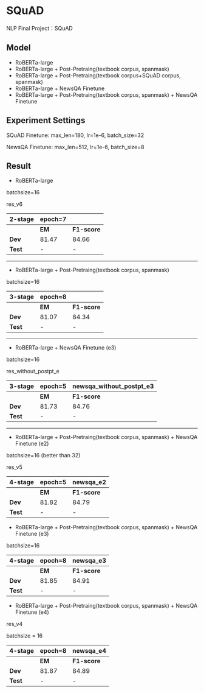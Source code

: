 # SQuAD
NLP Final Project：SQuAD

## Model
- RoBERTa-large
- RoBERTa-large + Post-Pretraing(textbook corpus, spanmask)
- RoBERTa-large + Post-Pretraing(textbook corpus+SQuAD corpus, spanmask)
- RoBERTa-large + NewsQA Finetune
- RoBERTa-large + Post-Pretraing(textbook corpus, spanmask) + NewsQA Finetune


## Experiment Settings
SQuAD Finetune: max_len=180, lr=1e-6, batch_size=32

NewsQA Finetune: max_len=512, lr=1e-6, batch_size=8

## Result

- RoBERTa-large

batchsize=16

res_v6

|2-stage| epoch=7 |  |
|------ | ------- | -------|
|  | **EM** | **F1-score** |
| **Dev** | 81.47 | 84.66 |
| **Test** | - | - |

****

- RoBERTa-large + Post-Pretraing(textbook corpus, spanmask)

batchsize=16

|3-stage| epoch=8 |  |
|------ | ------- | -------|
|  | **EM** | **F1-score** |
| **Dev** | 81.07 | 84.34 |
| **Test** | - | - |

****

- RoBERTa-large + NewsQA Finetune (e3)

batchsize=16

res_without_postpt_e

|3-stage| epoch=5 | newsqa_without_postpt_e3 |
|------ | ------- | -------|
|  | **EM** | **F1-score** |
| **Dev** | 81.73 | 84.76 |
| **Test** | - | - |

****

- RoBERTa-large + Post-Pretraing(textbook corpus, spanmask) + NewsQA Finetune (e2)

batchsize=16 (better than 32)

res_v5

|4-stage| epoch=5 | newsqa_e2 |
|------ | ------- | -------|
|  | **EM** | **F1-score** |
| **Dev** | 81.82 | 84.79 |
| **Test** | - | - |

- RoBERTa-large + Post-Pretraing(textbook corpus, spanmask) + NewsQA Finetune (e3)

batchsize=16

|4-stage| epoch=8 | newsqa_e3 |
|------ | ------- | -------|
|  | **EM** | **F1-score** |
| **Dev** | 81.85 | 84.91 |
| **Test** | - | - |


- RoBERTa-large + Post-Pretraing(textbook corpus, spanmask) + NewsQA Finetune (e4)

res_v4

batchsize = 16

|4-stage| epoch=8 | newsqa_e4 |
|------ | ------- | -------|
|  | **EM** | **F1-score** |
| **Dev** | 81.87 | 84.89 |
| **Test** | - | - |
